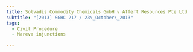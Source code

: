 ```yaml
---
title: Solvadis Commodity Chemicals GmbH v Affert Resources Pte Ltd
subtitle: "[2013] SGHC 217 / 23\_October\_2013"
tags:
  - Civil Procedure
  - Mareva injunctions

---
```


